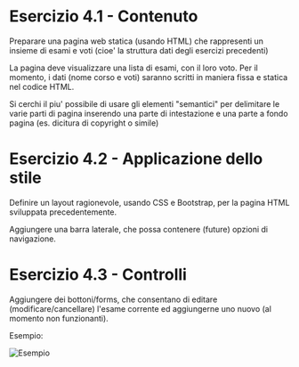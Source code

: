 # Esercizio 4.1 - Contenuto

Preparare una pagina web statica (usando HTML) che rappresenti un insieme di esami e voti (cioe' la struttura dati degli esercizi precedenti)

La pagina deve visualizzare una lista di esami, con il loro voto. Per il momento, i dati (nome corso e voti) saranno scritti in maniera fissa e statica nel codice HTML.

Si cerchi il piu' possibile di usare gli elementi "semantici" per delimitare le varie parti di pagina inserendo una parte di intestazione e una parte a fondo pagina (es. dicitura di copyright o simile)

# Esercizio 4.2 - Applicazione dello stile

Definire un layout ragionevole, usando CSS e Bootstrap, per la pagina HTML sviluppata precedentemente.

Aggiungere una barra laterale, che possa contenere (future) opzioni di navigazione.

# Esercizio 4.3 - Controlli

Aggiungere dei bottoni/forms, che consentano di editare (modificare/cancellare) l'esame corrente ed aggiungerne uno nuovo (al momento non funzionanti).

Esempio:

![Esempio](mockup.jpg)